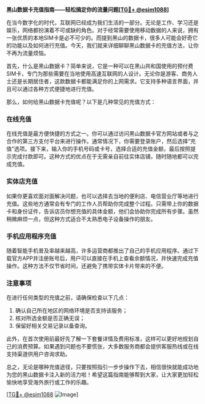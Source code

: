 **黑山数据卡充值指南——轻松搞定你的流量问题[[TG💪+ @esim1088](https://t.me/s/esim1088)]**

在当今数字化的时代，互联网已经成为我们生活的一部分。无论是工作、学习还是娱乐，网络都扮演着不可或缺的角色。对于经常需要使用移动数据的人来说，拥有一张优质的本地SIM卡是必不可少的。而提到黑山的数据卡，很多人可能会好奇它的功能以及如何进行充值。今天，我们就来详细聊聊黑山数据卡的充值方法，让你不再为流量烦恼。

首先，什么是黑山数据卡？简单来说，它是一种可以在黑山共和国使用的预付费SIM卡，专门为那些需要在当地使用高速互联网的人设计。无论你是游客、商务人士还是长期居住者，这款数据卡都能满足你的上网需求。它支持多种语言界面，并且可以通过各种方式便捷地进行充值。

那么，如何给黑山数据卡充值呢？以下是几种常见的充值方式：

### 在线充值
在线充值是最方便快捷的方式之一。你可以通过访问黑山数据卡官方网站或者与之合作的第三方支付平台来进行操作。通常情况下，你需要登录账户，然后选择“充值”选项。接下来，输入你的手机号码或卡号，选择合适的充值金额，最后按照提示完成付款即可。这种方式的优点在于无需亲自前往实体店铺，随时随地都可以完成充值。

### 实体店充值
如果你更喜欢面对面解决问题，也可以选择去当地的便利店、电信营业厅等地进行充值。这些地方通常会有专门的工作人员帮助你完成整个过程。只需带上你的数据卡和身份证件，告诉店员你想充值的具体金额，他们会协助你完成所有步骤。虽然稍微麻烦一点，但这种方式适合不太熟悉电子设备操作的朋友。

### 手机应用程序充值
随着智能手机普及率越来越高，许多运营商都推出了自己的手机应用程序。通过下载官方APP并注册账号后，用户可以直接在手机上查看余额情况，并快速完成充值操作。这种方法不仅节省时间，还避免了携带实体卡片带来的不便。

### 注意事项
在进行任何类型的充值之前，请确保检查以下几点：
1. 确认自己所在地区的网络环境是否支持该服务；
2. 核对所选金额是否正确无误；
3. 保留好相关交易记录以备查询。

此外，在首次使用前最好先了解一下套餐详情及费用标准，这样可以更好地规划自己的消费预算。如果遇到问题也不要慌张，大多数服务商都会提供客服热线或在线支持渠道供用户咨询求助。

总之，无论是哪种充值途径，只要按照指引一步步操作下去，相信很快就能成功地为您的黑山数据卡注入新的活力啦！希望这篇指南能够帮到大家，让大家更加轻松愉快地享受海外旅行或工作的乐趣。

[[TG💪+ @esim1088](https://t.me/s/esim1088) ![Image](https://i.postimg.cc/4NQfJmqS/Snipaste-2025-05-13-00-14-12.png)]